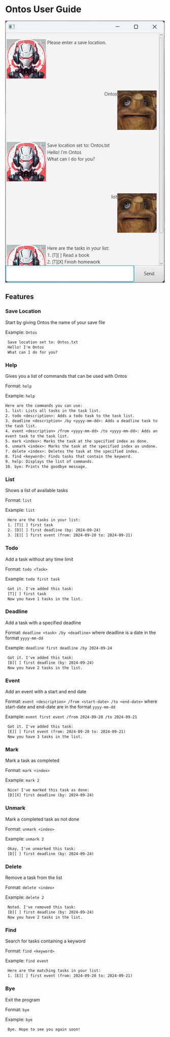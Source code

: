# Ontos User Guide

![sample image of gui](Ui.png)

## Features

### Save Location
Start by giving Ontos the name of your save file

Example: `Ontos`
```
 Save location set to: Ontos.txt
 Hello! I'm Ontos
 What can I do for you?
```

### Help
Gives you a list of commands that can be used with Ontos

Format: `help`

Example: `help`
```
Here are the commands you can use:
1. list: Lists all tasks in the task list.
2. todo <description>: Adds a todo task to the task list.
3. deadline <description> /by <yyyy-mm-dd>: Adds a deadline task to the task list.
4. event <description> /from <yyyy-mm-dd> /to <yyyy-mm-dd>: Adds an event task to the task list.
5. mark <index>: Marks the task at the specified index as done.
6. unmark <index>: Marks the task at the specified index as undone.
7. delete <index>: Deletes the task at the specified index.
8. find <keyword>: Finds tasks that contain the keyword.
9. help: Displays the list of commands.
10. bye: Prints the goodbye message.
```

### List
Shows a list of available tasks

Format: `list`

Example: `list`
```
 Here are the tasks in your list:
 1. [T][ ] first task
 2. [D][ ] first deadline (by: 2024-09-24)
 3. [E][ ] first event (from: 2024-09-20 to: 2024-09-21)
```

### Todo
Add a task without any time limit

Format: `todo <Task>`

Example: `todo first task`
```
 Got it. I've added this task:
 [T][ ] first task
 Now you have 1 tasks in the list.
```

### Deadline
Add a task with a specified deadline

Format: `deadline <task> /by <deadline>`
where deadline is a date in the format `yyyy-mm-dd`

Example: `deadline first deadline /by 2024-09-24`
```
 Got it. I've added this task:
 [D][ ] first deadline (by: 2024-09-24)
 Now you have 2 tasks in the list.
```

### Event
Add an event with a start and end date

Format: `event <description> /from <start-date> /to <end-date>`
where start-date and end-date are in the format `yyyy-mm-dd`

Example: `event first event /from 2024-09-20 /to 2024-09-21`
```
 Got it. I've added this task:
 [E][ ] first event (from: 2024-09-20 to: 2024-09-21)
 Now you have 3 tasks in the list.
```

### Mark
Mark a task as completed

Format: `mark <index>`

Example: `mark 2`
```
 Nice! I've marked this task as done:
 [D][X] first deadline (by: 2024-09-24)
```

### Unmark
Mark a completed task as not done

Format: `unmark <index>`

Example: `unmark 2`
```
 Okay, I've unmarked this task:
 [D][ ] first deadline (by: 2024-09-24)
```

### Delete
Remove a task from the list

Format: `delete <index>`

Example: `delete 2`
```
 Noted. I've removed this task:
 [D][ ] first deadline (by: 2024-09-24)
 Now you have 2 tasks in the list.
```

### Find
Search for tasks containing a keyword

Format: `find <keyword>`

Example: `find event`
```
 Here are the matching tasks in your list:
 1. [E][ ] first event (from: 2024-09-20 to: 2024-09-21)
```

### Bye
Exit the program

Format: `bye`

Example: `bye`
```
 Bye. Hope to see you again soon!
```
